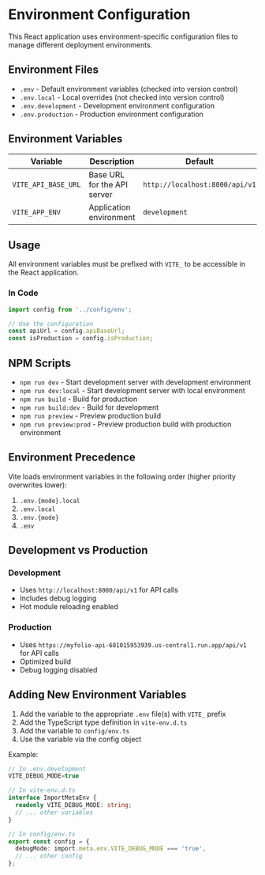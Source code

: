 # Environment Configuration

This React application uses environment-specific configuration files to manage different deployment environments.

## Environment Files

- `.env` - Default environment variables (checked into version control)
- `.env.local` - Local overrides (not checked into version control) 
- `.env.development` - Development environment configuration
- `.env.production` - Production environment configuration

## Environment Variables

| Variable | Description | Default |
|----------|-------------|---------|
| `VITE_API_BASE_URL` | Base URL for the API server | `http://localhost:8000/api/v1` |
| `VITE_APP_ENV` | Application environment | `development` |

## Usage

All environment variables must be prefixed with `VITE_` to be accessible in the React application.

### In Code

```typescript
import config from '../config/env';

// Use the configuration
const apiUrl = config.apiBaseUrl;
const isProduction = config.isProduction;
```

## NPM Scripts

- `npm run dev` - Start development server with development environment
- `npm run dev:local` - Start development server with local environment
- `npm run build` - Build for production
- `npm run build:dev` - Build for development
- `npm run preview` - Preview production build
- `npm run preview:prod` - Preview production build with production environment

## Environment Precedence

Vite loads environment variables in the following order (higher priority overwrites lower):

1. `.env.{mode}.local`
2. `.env.local` 
3. `.env.{mode}`
4. `.env`

## Development vs Production

### Development
- Uses `http://localhost:8000/api/v1` for API calls
- Includes debug logging
- Hot module reloading enabled

### Production  
- Uses `https://myfolio-api-681015953939.us-central1.run.app/api/v1` for API calls
- Optimized build
- Debug logging disabled

## Adding New Environment Variables

1. Add the variable to the appropriate `.env` file(s) with `VITE_` prefix
2. Add the TypeScript type definition in `vite-env.d.ts`
3. Add the variable to `config/env.ts`
4. Use the variable via the config object

Example:

```typescript
// In .env.development
VITE_DEBUG_MODE=true

// In vite-env.d.ts
interface ImportMetaEnv {
  readonly VITE_DEBUG_MODE: string;
  // ... other variables
}

// In config/env.ts
export const config = {
  debugMode: import.meta.env.VITE_DEBUG_MODE === 'true',
  // ... other config
};
```
